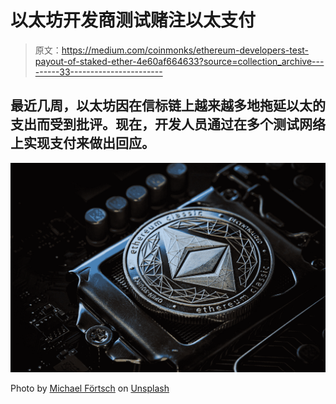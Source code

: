 # 以太坊开发商测试赌注以太支付

> 原文：<https://medium.com/coinmonks/ethereum-developers-test-payout-of-staked-ether-4e60af664633?source=collection_archive---------33----------------------->

## 最近几周，以太坊因在信标链上越来越多地拖延以太的支出而受到批评。现在，开发人员通过在多个测试网络上实现支付来做出回应。

![](img/1d622836f066b91533f6ffd3add89518.png)

Photo by [Michael Förtsch](https://unsplash.com/@michael_f?utm_source=medium&utm_medium=referral) on [Unsplash](https://unsplash.com?utm_source=medium&utm_medium=referral)